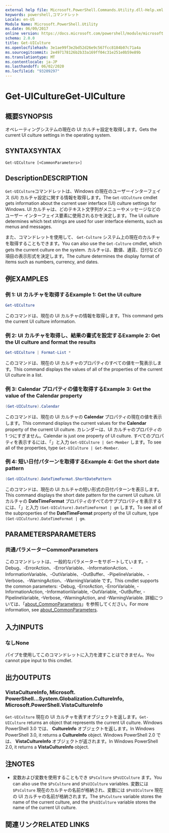 ```yaml
---
external help file: Microsoft.PowerShell.Commands.Utility.dll-Help.xml
keywords: powershell,コマンドレット
Locale: en-US
Module Name: Microsoft.PowerShell.Utility
ms.date: 06/09/2017
online version: https://docs.microsoft.com/powershell/module/microsoft.powershell.utility/get-uiculture?view=powershell-7.1&WT.mc_id=ps-gethelp
schema: 2.0.0
title: Get-UICulture
ms.openlocfilehash: 3e1ae99f3e2bd52d26e9c567fcc8184b07c71a4a
ms.sourcegitcommit: 2e497178126b2b33a169ff04c31e251e0b59e89b
ms.translationtype: MT
ms.contentlocale: ja-JP
ms.lasthandoff: 06/02/2020
ms.locfileid: "93209297"
---
```

# <span data-ttu-id="dea41-103">Get-UICulture</span><span class="sxs-lookup"><span data-stu-id="dea41-103">Get-UICulture</span></span>

## <span data-ttu-id="dea41-104">概要</span><span class="sxs-lookup"><span data-stu-id="dea41-104">SYNOPSIS</span></span>
<span data-ttu-id="dea41-105">オペレーティングシステムの現在の UI カルチャ設定を取得します。</span><span class="sxs-lookup"><span data-stu-id="dea41-105">Gets the current UI culture settings in the operating system.</span></span>

## <span data-ttu-id="dea41-106">SYNTAX</span><span class="sxs-lookup"><span data-stu-id="dea41-106">SYNTAX</span></span>

```
Get-UICulture [<CommonParameters>]
```

## <span data-ttu-id="dea41-107">Description</span><span class="sxs-lookup"><span data-stu-id="dea41-107">DESCRIPTION</span></span>

<span data-ttu-id="dea41-108">`Get-UICulture`コマンドレットは、Windows の現在のユーザーインターフェイス (UI) カルチャ設定に関する情報を取得します。</span><span class="sxs-lookup"><span data-stu-id="dea41-108">The `Get-UICulture` cmdlet gets information about the current user interface (UI) culture settings for Windows.</span></span>
<span data-ttu-id="dea41-109">UI カルチャは、どのテキスト文字列がメニューやメッセージなどのユーザー インターフェイス要素に使用されるかを決定します。</span><span class="sxs-lookup"><span data-stu-id="dea41-109">The UI culture determines which text strings are used for user interface elements, such as menus and messages.</span></span>

<span data-ttu-id="dea41-110">また、コマンドレットを使用して、 `Get-Culture` システム上の現在のカルチャを取得することもできます。</span><span class="sxs-lookup"><span data-stu-id="dea41-110">You can also use the `Get-Culture` cmdlet, which gets the current culture on the system.</span></span>
<span data-ttu-id="dea41-111">カルチャは、数値、通貨、日付などの項目の表示形式を決定します。</span><span class="sxs-lookup"><span data-stu-id="dea41-111">The culture determines the display format of items such as numbers, currency, and dates.</span></span>

## <span data-ttu-id="dea41-112">例</span><span class="sxs-lookup"><span data-stu-id="dea41-112">EXAMPLES</span></span>

### <span data-ttu-id="dea41-113">例 1: UI カルチャを取得する</span><span class="sxs-lookup"><span data-stu-id="dea41-113">Example 1: Get the UI culture</span></span>

```powershell
Get-UICulture
```

<span data-ttu-id="dea41-114">このコマンドは、現在の UI カルチャの情報を取得します。</span><span class="sxs-lookup"><span data-stu-id="dea41-114">This command gets the current UI culture information.</span></span>

### <span data-ttu-id="dea41-115">例 2: UI カルチャを取得し、結果の書式を設定する</span><span class="sxs-lookup"><span data-stu-id="dea41-115">Example 2: Get the UI culture and format the results</span></span>

```powershell
Get-UICulture | Format-List *
```

<span data-ttu-id="dea41-116">このコマンドは、現在の UI カルチャのプロパティのすべての値を一覧表示します。</span><span class="sxs-lookup"><span data-stu-id="dea41-116">This command displays the values of all of the properties of the current UI culture in a list.</span></span>

### <span data-ttu-id="dea41-117">例 3: Calendar プロパティの値を取得する</span><span class="sxs-lookup"><span data-stu-id="dea41-117">Example 3: Get the value of the Calendar property</span></span>

```powershell
(Get-UICulture).Calendar
```

<span data-ttu-id="dea41-118">このコマンドは、現在の UI カルチャの **Calendar** プロパティの現在の値を表示します。</span><span class="sxs-lookup"><span data-stu-id="dea41-118">This command displays the current values for the **Calendar** property of the current UI culture.</span></span>
<span data-ttu-id="dea41-119">カレンダーは、UI カルチャのプロパティの 1 つにすぎません。</span><span class="sxs-lookup"><span data-stu-id="dea41-119">Calendar is just one property of UI culture.</span></span>
<span data-ttu-id="dea41-120">すべてのプロパティを表示するには、「」と入力 `Get-UICulture | Get-Member` します。</span><span class="sxs-lookup"><span data-stu-id="dea41-120">To see all of the properties, type `Get-UICulture | Get-Member`.</span></span>

### <span data-ttu-id="dea41-121">例 4: 短い日付パターンを取得する</span><span class="sxs-lookup"><span data-stu-id="dea41-121">Example 4: Get the short date pattern</span></span>

```powershell
(Get-UICulture).DateTimeFormat.ShortDatePattern
```

<span data-ttu-id="dea41-122">このコマンドは、現在の UI カルチャの短い形式の日付パターンを表示します。</span><span class="sxs-lookup"><span data-stu-id="dea41-122">This command displays the short date pattern for the current UI culture.</span></span>
<span data-ttu-id="dea41-123">UI カルチャの **DateTimeFormat** プロパティのすべてのサブプロパティを表示するには、「」と入力 `(Get-UICulture).DateTimeFormat | gm` します。</span><span class="sxs-lookup"><span data-stu-id="dea41-123">To see all of the subproperties of the **DateTimeFormat** property of the UI culture, type `(Get-UICulture).DateTimeFormat | gm`.</span></span>

## <span data-ttu-id="dea41-124">PARAMETERS</span><span class="sxs-lookup"><span data-stu-id="dea41-124">PARAMETERS</span></span>

### <span data-ttu-id="dea41-125">共通パラメーター</span><span class="sxs-lookup"><span data-stu-id="dea41-125">CommonParameters</span></span>

<span data-ttu-id="dea41-126">このコマンドレットは、一般的なパラメーターをサポートしています。-Debug、-ErrorAction、-ErrorVariable、-InformationAction、-InformationVariable、-OutVariable、-OutBuffer、-PipelineVariable、-Verbose、-WarningAction、-WarningVariable です。</span><span class="sxs-lookup"><span data-stu-id="dea41-126">This cmdlet supports the common parameters: -Debug, -ErrorAction, -ErrorVariable, -InformationAction, -InformationVariable, -OutVariable, -OutBuffer, -PipelineVariable, -Verbose, -WarningAction, and -WarningVariable.</span></span> <span data-ttu-id="dea41-127">詳細については、「[about_CommonParameters](../Microsoft.PowerShell.Core/About/about_CommonParameters.md)」を参照してください。</span><span class="sxs-lookup"><span data-stu-id="dea41-127">For more information, see [about_CommonParameters](../Microsoft.PowerShell.Core/About/about_CommonParameters.md).</span></span>

## <span data-ttu-id="dea41-128">入力</span><span class="sxs-lookup"><span data-stu-id="dea41-128">INPUTS</span></span>

### <span data-ttu-id="dea41-129">なし</span><span class="sxs-lookup"><span data-stu-id="dea41-129">None</span></span>

<span data-ttu-id="dea41-130">パイプを使用してこのコマンドレットに入力を渡すことはできません。</span><span class="sxs-lookup"><span data-stu-id="dea41-130">You cannot pipe input to this cmdlet.</span></span>

## <span data-ttu-id="dea41-131">出力</span><span class="sxs-lookup"><span data-stu-id="dea41-131">OUTPUTS</span></span>

### <span data-ttu-id="dea41-132">VistaCultureInfo, Microsoft. PowerShell...</span><span class="sxs-lookup"><span data-stu-id="dea41-132">System.Globalization.CultureInfo, Microsoft.PowerShell.VistaCultureInfo</span></span>

<span data-ttu-id="dea41-133">`Get-UICulture` 現在の UI カルチャを表すオブジェクトを返します。</span><span class="sxs-lookup"><span data-stu-id="dea41-133">`Get-UICulture` returns an object that represents the current UI culture.</span></span>
<span data-ttu-id="dea41-134">Windows PowerShell 3.0 では、 **CultureInfo** オブジェクトを返します。</span><span class="sxs-lookup"><span data-stu-id="dea41-134">In Windows PowerShell 3.0, it returns a **CultureInfo** object.</span></span>
<span data-ttu-id="dea41-135">Windows PowerShell 2.0 では、 **VistaCultureInfo** オブジェクトが返されます。</span><span class="sxs-lookup"><span data-stu-id="dea41-135">In Windows PowerShell 2.0, it returns a **VistaCultureInfo** object.</span></span>

## <span data-ttu-id="dea41-136">注</span><span class="sxs-lookup"><span data-stu-id="dea41-136">NOTES</span></span>

- <span data-ttu-id="dea41-137">変数および変数を使用することもでき `$PsCulture` `$PsUICulture` ます。</span><span class="sxs-lookup"><span data-stu-id="dea41-137">You can also use the `$PsCulture` and `$PsUICulture` variables.</span></span> <span data-ttu-id="dea41-138">変数には `$PsCulture` 現在のカルチャの名前が格納され、変数には `$PsUICulture` 現在の UI カルチャの名前が格納されます。</span><span class="sxs-lookup"><span data-stu-id="dea41-138">The `$PsCulture` variable stores the name of the current culture, and the `$PsUICulture` variable stores the name of the current UI culture.</span></span>

## <span data-ttu-id="dea41-139">関連リンク</span><span class="sxs-lookup"><span data-stu-id="dea41-139">RELATED LINKS</span></span>

